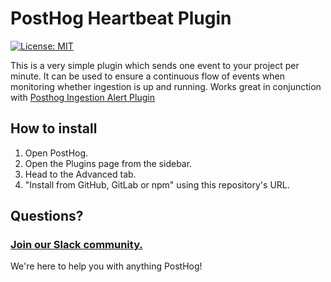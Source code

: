 # PostHog Heartbeat Plugin

[![License: MIT](https://img.shields.io/badge/License-MIT-red.svg?style=flat-square)](https://opensource.org/licenses/MIT)

This is a very simple plugin which sends one event to your project per minute. It can be used to ensure a continuous flow of events when monitoring whether ingestion is up and running. Works great in conjunction with [Posthog Ingestion Alert Plugin](https://github.com/PostHog/ingestion-alert-plugin)

## How to install

1. Open PostHog.
1. Open the Plugins page from the sidebar.
1. Head to the Advanced tab.
1. "Install from GitHub, GitLab or npm" using this repository's URL.

## Questions?

### [Join our Slack community.](https://join.slack.com/t/posthogusers/shared_invite/enQtOTY0MzU5NjAwMDY3LTc2MWQ0OTZlNjhkODk3ZDI3NDVjMDE1YjgxY2I4ZjI4MzJhZmVmNjJkN2NmMGJmMzc2N2U3Yjc3ZjI5NGFlZDQ)

We're here to help you with anything PostHog!
